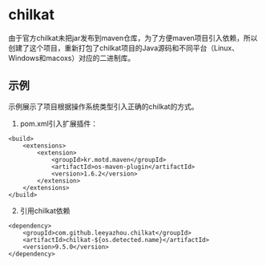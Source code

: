 # chilkat

由于官方chilkat未把jar发布到maven仓库，为了方便maven项目引入依赖，所以创建了这个项目，重新打包了chilkat项目的Java源码和不同平台（Linux、Windows和macoxs）对应的二进制库。

## 示例

示例展示了项目根据操作系统类型引入正确的chilkat的方式。

1. pom.xml引入扩展插件：

```
<build>
	<extensions>
		<extension>
			<groupId>kr.motd.maven</groupId>
			<artifactId>os-maven-plugin</artifactId>
			<version>1.6.2</version>
		</extension>
	</extensions>
</build>
```

2. 引用chilkat依赖

```
<dependency>
	<groupId>com.github.leeyazhou.chilkat</groupId>
	<artifactId>chilkat-${os.detected.name}</artifactId>
	<version>9.5.0</version>
</dependency>
```
